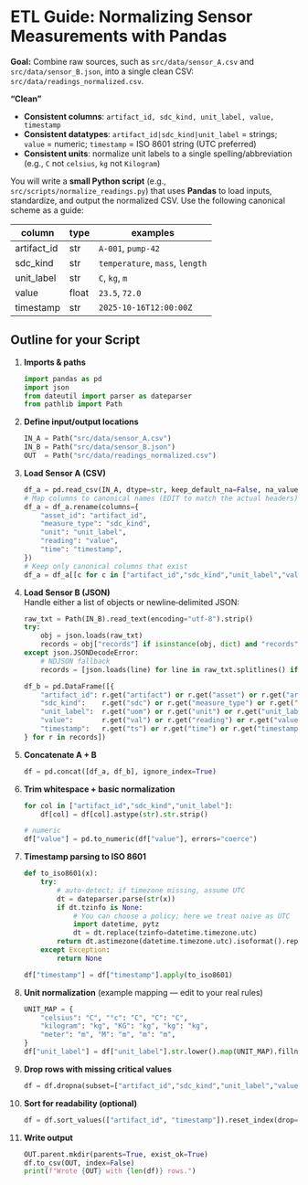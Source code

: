 
# ETL Guide: Normalizing Sensor Measurements with Pandas

**Goal:** Combine raw sources, such as `src/data/sensor_A.csv` and `src/data/sensor_B.json`, into a single clean CSV: `src/data/readings_normalized.csv`.

**“Clean”**
- **Consistent columns**: `artifact_id, sdc_kind, unit_label, value, timestamp`
- **Consistent datatypes**: `artifact_id|sdc_kind|unit_label` = strings; `value` = numeric; `timestamp` = ISO 8601 string (UTC preferred)
- **Consistent units**: normalize unit labels to a single spelling/abbreviation (e.g., `C` not `celsius`, `kg` not `Kilogram`)

You will write a **small Python script** (e.g., `src/scripts/normalize_readings.py`) that uses **Pandas** to load inputs, standardize, and output the normalized CSV. Use the following canonical scheme as a guide: 

| column       | type   | examples                          |
|--------------|--------|-----------------------------------|
| artifact_id  | str    | `A-001`, `pump-42`                |
| sdc_kind     | str    | `temperature`, `mass`, `length`   |
| unit_label   | str    | `C`, `kg`, `m`                    |
| value        | float  | `23.5`, `72.0`                    |
| timestamp    | str    | `2025-10-16T12:00:00Z`            |

## Outline for your Script 

1. **Imports & paths**
   ```python
   import pandas as pd
   import json
   from dateutil import parser as dateparser
   from pathlib import Path
   ```

2. **Define input/output locations**
   ```python
   IN_A = Path("src/data/sensor_A.csv")
   IN_B = Path("src/data/sensor_B.json")
   OUT  = Path("src/data/readings_normalized.csv")
   ```

3. **Load Sensor A (CSV)**
   ```python
   df_a = pd.read_csv(IN_A, dtype=str, keep_default_na=False, na_values=["", "NA", "NaN"])
   # Map columns to canonical names (EDIT to match the actual headers)
   df_a = df_a.rename(columns={
       "asset_id": "artifact_id",
       "measure_type": "sdc_kind",
       "unit": "unit_label",
       "reading": "value",
       "time": "timestamp",
   })
   # Keep only canonical columns that exist
   df_a = df_a[[c for c in ["artifact_id","sdc_kind","unit_label","value","timestamp"] if c in df_a.columns]]
   ```

4. **Load Sensor B (JSON)**  
   Handle either a list of objects or newline‑delimited JSON:
   ```python
   raw_txt = Path(IN_B).read_text(encoding="utf-8").strip()
   try:
       obj = json.loads(raw_txt)
       records = obj["records"] if isinstance(obj, dict) and "records" in obj else (obj if isinstance(obj, list) else [obj])
   except json.JSONDecodeError:
       # NDJSON fallback
       records = [json.loads(line) for line in raw_txt.splitlines() if line.strip()]

   df_b = pd.DataFrame([{
       "artifact_id": r.get("artifact") or r.get("asset") or r.get("artifact_id"),
       "sdc_kind":    r.get("sdc") or r.get("measure_type") or r.get("sdc_kind"),
       "unit_label":  r.get("uom") or r.get("unit") or r.get("unit_label"),
       "value":       r.get("val") or r.get("reading") or r.get("value"),
       "timestamp":   r.get("ts") or r.get("time") or r.get("timestamp"),
   } for r in records])
   ```

5. **Concatenate A + B**
   ```python
   df = pd.concat([df_a, df_b], ignore_index=True)
   ```

6. **Trim whitespace + basic normalization**
   ```python
   for col in ["artifact_id","sdc_kind","unit_label"]:
       df[col] = df[col].astype(str).str.strip()

   # numeric
   df["value"] = pd.to_numeric(df["value"], errors="coerce")
   ```

7. **Timestamp parsing to ISO 8601**
   ```python
   def to_iso8601(x):
       try:
           # auto-detect; if timezone missing, assume UTC
           dt = dateparser.parse(str(x))
           if dt.tzinfo is None:
               # You can choose a policy; here we treat naive as UTC
               import datetime, pytz
               dt = dt.replace(tzinfo=datetime.timezone.utc)
           return dt.astimezone(datetime.timezone.utc).isoformat().replace("+00:00","Z")
       except Exception:
           return None

   df["timestamp"] = df["timestamp"].apply(to_iso8601)
   ```

8. **Unit normalization** (example mapping — edit to your real rules)
   ```python
   UNIT_MAP = {
       "celsius": "C", "°c": "C", "C": "C",
       "kilogram": "kg", "KG": "kg", "kg": "kg",
       "meter": "m", "M": "m", "m": "m",
   }
   df["unit_label"] = df["unit_label"].str.lower().map(UNIT_MAP).fillna(df["unit_label"])
   ```

9. **Drop rows with missing critical values**
   ```python
   df = df.dropna(subset=["artifact_id","sdc_kind","unit_label","value","timestamp"])
   ```

10. **Sort for readability (optional)**
    ```python
    df = df.sort_values(["artifact_id", "timestamp"]).reset_index(drop=True)
    ```

11. **Write output**
    ```python
    OUT.parent.mkdir(parents=True, exist_ok=True)
    df.to_csv(OUT, index=False)
    print(f"Wrote {OUT} with {len(df)} rows.")
    ```